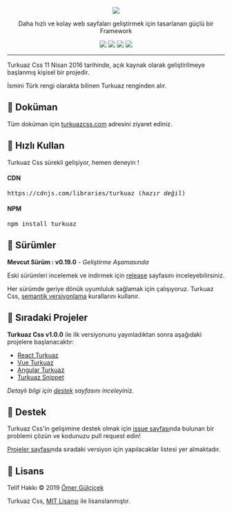 <p align="center">
  <img src="https://omergulcicek.com/img/turkuazcss.png" />
</p>

<p align="center">
	Daha hızlı ve kolay web sayfaları geliştirmek için tasarlanan güçlü bir Framework
</p>

<p align="center">
	<img src="https://img.shields.io/npm/v/turkuaz" />
	<img src="https://img.shields.io/npm/dt/turkuaz" />
	<img src="https://img.shields.io/bundlephobia/minzip/turkuaz" />
	<img src="https://img.shields.io/github/license/omergulcicek/turkuaz" />
</p>

***
Turkuaz Css 11 Nisan 2016 tarihinde, açık kaynak olarak geliştirilmeye başlanmış kişisel bir projedir.

İsmini Türk rengi olarakta bilinen Turkuaz renginden alır.

## 📑 Doküman

Tüm doküman için [turkuazcss.com](https://turkuazcss.com) adresini ziyaret ediniz.

## 🚀 Hızlı Kullan
<p>
Turkuaz Css sürekli gelişiyor, hemen deneyin !
</p>

#### CDN
<pre>
https://cdnjs.com/libraries/turkuaz (<i>hazır değil</i>)
</pre>

#### NPM
<pre>
npm install turkuaz
</pre>

## 💭 Sürümler

**Mevcut Sürüm : v0.19.0** - *Geliştirme Aşamasında*

Eski sürümleri incelemek ve indirmek için [release](https://github.com/omergulcicek/turkuaz/releases) sayfasını inceleyebilirsiniz.

Her sürümde geriye dönük uyumluluk sağlamak için çalışıyoruz. Turkuaz Css, [semantik versiyonlama](https://semver.org/lang/tr/) kurallarını kullanır.

## 📌 Sıradaki Projeler

**Turkuaz Css v1.0.0** ile ilk versiyonunu yayınladıktan sonra aşağıdaki projelere başlanacaktır:

* [React Turkuaz](https://github.com/omergulcicek/react-turkuaz)
* [Vue Turkuaz](https://github.com/omergulcicek/vue-turkuaz)
* [Angular Turkuaz](https://github.com/omergulcicek/angular-turkuaz)
* [Turkuaz Snippet](https://github.com/omergulcicek/turkuaz-snippet)

_Detaylı bilgi için [destek](https://turkuazcss.com/detay/destek) sayfasını inceleyiniz._

## 🤝 Destek

Turkuaz Css'in gelişimine destek olmak için [issue sayfası](https://github.com/omergulcicek/turkuaz/issues)nda bulunan bir problemi çözün ve kodunuzu pull request edin!

[Projeler sayfası](https://github.com/omergulcicek/turkuaz/projects)nda sıradaki versiyon için yapılacaklar listesi yer almaktadır.

## 📝 Lisans

Telif Hakkı © 2019 [Ömer Gülçiçek](https://omergulcicek.com)

Turkuaz Css, [MIT Lisansı](https://github.com/omergulcicek/turkuaz/blob/master/LICENSE) ile lisanslanmıştır.

